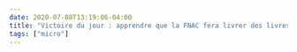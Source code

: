 ```yaml
---
date: 2020-07-08T13:19:06-04:00
title: "Victoire du jour : apprendre que la FNAC fera livrer des livres jusqu’au Kentucky. 🙌🏻🙌🏻🙌🏻"
tags: ["micro"]
---
```

